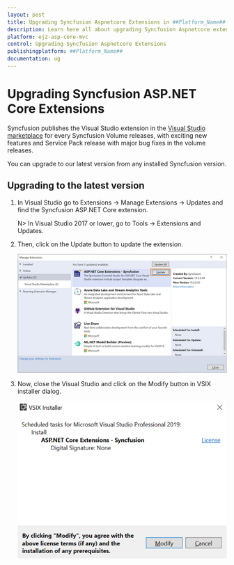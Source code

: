 ```yaml
---
layout: post
title: Upgrading Syncfusion Aspnetcore Extensions in ##Platform_Name## Component
description: Learn here all about upgrading Syncfusion Aspnetcore extensions in Syncfusion ##Platform_Name## component of syncfusion and more.
platform: ej2-asp-core-mvc
control: Upgrading Syncfusion Aspnetcore Extensions
publishingplatform: ##Platform_Name##
documentation: ug
---
```


# Upgrading Syncfusion ASP.NET Core Extensions

Syncfusion publishes the Visual Studio extension in the [Visual Studio marketplace](https://marketplace.visualstudio.com/items?itemName=SyncfusionInc.ASPNETCoreExtensions) for every Syncfusion Volume releases, with exciting new features and Service Pack release with major bug fixes in the volume releases.

You can upgrade to our latest version from any installed Syncfusion version.

## Upgrading to the latest version

1. In Visual Studio go to Extensions -> Manage Extensions -> Updates and find the Syncfusion ASP.NET Core extension.

   N> In Visual Studio 2017 or lower, go to Tools -> Extensions and Updates.

2. Then, click on the Update button to update the extension.

   ![Update ASP.NET Core Extensions](images/UpdateExtensionUI.png)

3. Now, close the Visual Studio and click on the Modify button in VSIX installer dialog.

   ![Update ASP.NET Core Extensions](images/InstallUpdatedVersion.png)